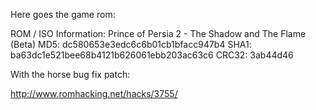 Here goes the game rom:

ROM / ISO Information:
Prince of Persia 2 - The Shadow and The Flame (Beta)
MD5: dc580653e3edc6c6b01cb1bfacc947b4
SHA1: ba63dc1e521bee68b4121b626061ebb203ac63c6
CRC32: 3ab44d46

With the horse bug fix patch:

http://www.romhacking.net/hacks/3755/

